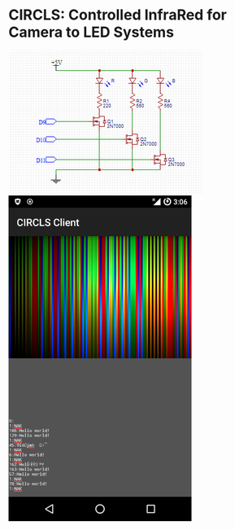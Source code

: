 # CIRCLS: Controlled InfraRed for Camera to LED Systems

![circuit](https://raw.githubusercontent.com/fritzr/circls/master/doc/circuit.png)
<img src="/doc/screenshot.png" width="360" height=640>
